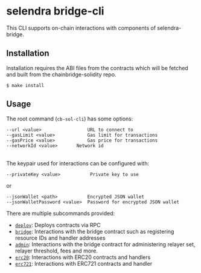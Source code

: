 # selendra bridge-cli
This CLI supports on-chain interactions with components of selendra-bridge.

## Installation 

Installation requires the ABI files from the contracts which will be fetched and built from the chainbridge-solidity repo.
```
$ make install
```

## Usage 

The root command (`cb-sol-cli`) has some options:
```
--url <value>                 URL to connect to
--gasLimit <value>            Gas limit for transactions 
--gasPrice <value>            Gas price for transactions 
--networkId <value>	      Network id
```
\
The keypair used for interactions can be configured with:
```
--privateKey <value>           Private key to use
```
or
```
--jsonWallet <path>           Encrypted JSON wallet
--jsonWalletPassword <value>  Password for encrypted JSON wallet
```

There are multiple subcommands provided:

- [`deploy`](docs/deploy.md): Deploys contracts via RPC
- [`bridge`](docs/bridge.md): Interactions with the bridge contract such as registering resource IDs and handler addresses
- [`admin`](docs/admin.md): Interactions with the bridge contract for administering relayer set, relayer threshold, fees and more.
- [`erc20`](docs/erc20.md): Interactions with ERC20 contracts and handlers
- [`erc721`](docs/erc721.md): Interactions with ERC721 contracts and handler
